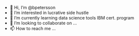 - 👋 Hi, I’m @bpetersson
- 👀 I’m interested in lucrative side hustle
- 🌱 I’m currently learning data science tools IBM cert. program
- 💞️ I’m looking to collaborate on ...
- 📫 How to reach me ...

<!---
bpetersson/bpetersson is a ✨ special ✨ repository because its `README.md` (this file) appears on your GitHub profile.
You can click the Preview link to take a look at your changes.
--->
